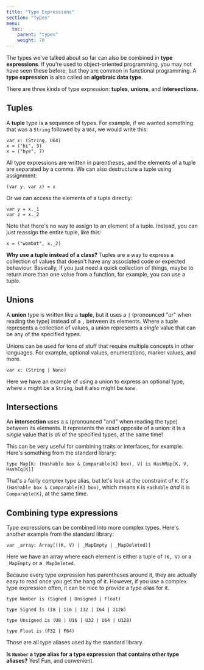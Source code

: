 ```yaml
---
title: "Type Expressions"
section: "Types"
menu:
  toc:
    parent: "types"
    weight: 70
---
```


The types we've talked about so far can also be combined in __type expressions__. If you're used to object-oriented programming, you may not have seen these before, but they are common in functional programming. A __type expression__ is also called an __algebraic data type__.

There are three kinds of type expression: __tuples__, __unions__, and __intersections__.

## Tuples

A __tuple__ type is a sequence of types. For example, if we wanted something that was a `String` followed by a `U64`, we would write this:

```pony
var x: (String, U64)
x = ("hi", 3)
x = ("bye", 7)
```

All type expressions are written in parentheses, and the elements of a tuple are separated by a comma. We can also destructure a tuple using assignment:

```pony
(var y, var z) = x
```

Or we can access the elements of a tuple directly:

```pony
var y = x._1
var z = x._2
```

Note that there's no way to assign to an element of a tuple. Instead, you can just reassign the entire tuple, like this:

```pony
x = ("wombat", x._2)
```

__Why use a tuple instead of a class?__ Tuples are a way to express a collection of values that doesn't have any associated code or expected behaviour. Basically, if you just need a quick collection of things, maybe to return more than one value from a function, for example, you can use a tuple.

## Unions

A __union__ type is written like a __tuple__, but it uses a `|` (pronounced "or" when reading the type) instead of a `,` between its elements. Where a tuple represents a collection of values, a union represents a _single_ value that can be any of the specified types.

Unions can be used for tons of stuff that require multiple concepts in other languages. For example, optional values, enumerations, marker values, and more.

```pony
var x: (String | None)
```

Here we have an example of using a union to express an optional type, where `x` might be a `String`, but it also might be `None`.

## Intersections

An __intersection__ uses a `&` (pronounced "and" when reading the type) between its elements. It represents the exact opposite of a union: it is a _single_ value that is _all_ of the specified types, at the same time!

This can be very useful for combining traits or interfaces, for example. Here's something from the standard library:

```pony
type Map[K: (Hashable box & Comparable[K] box), V] is HashMap[K, V, HashEq[K]]
```

That's a fairly complex type alias, but let's look at the constraint of `K`. It's `(Hashable box & Comparable[K] box)`, which means `K` is `Hashable` _and_ it is `Comparable[K]`, at the same time.

## Combining type expressions

Type expressions can be combined into more complex types. Here's another example from the standard library:

```pony
var _array: Array[((K, V) | _MapEmpty | _MapDeleted)]
```

Here we have an array where each element is either a tuple of `(K, V)` or a `_MapEmpty` or a `_MapDeleted`.

Because every type expression has parentheses around it, they are actually easy to read once you get the hang of it. However, if you use a complex type expression often, it can be nice to provide a type alias for it.

```pony
type Number is (Signed | Unsigned | Float)

type Signed is (I8 | I16 | I32 | I64 | I128)

type Unsigned is (U8 | U16 | U32 | U64 | U128)

type Float is (F32 | F64)
```

Those are all type aliases used by the standard library.

__Is `Number` a type alias for a type expression that contains other type aliases?__ Yes! Fun, and convenient.
